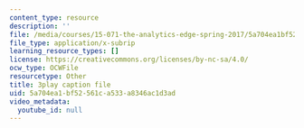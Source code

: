 ```yaml
---
content_type: resource
description: ''
file: /media/courses/15-071-the-analytics-edge-spring-2017/5a704ea1bf52561ca533a8346ac1d3ad_fuUC0WVeKsg.vtt
file_type: application/x-subrip
learning_resource_types: []
license: https://creativecommons.org/licenses/by-nc-sa/4.0/
ocw_type: OCWFile
resourcetype: Other
title: 3play caption file
uid: 5a704ea1-bf52-561c-a533-a8346ac1d3ad
video_metadata:
  youtube_id: null
---
```

